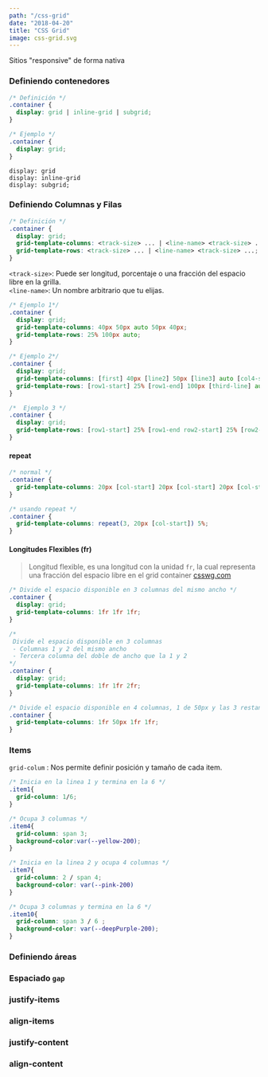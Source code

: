 ```yaml
---
path: "/css-grid"
date: "2018-04-20"
title: "CSS Grid"
image: css-grid.svg
---
```


Sitios "responsive"  de forma nativa

### Definiendo contenedores

```css
/* Definición */
.container {
  display: grid | inline-grid | subgrid;
}

/* Ejemplo */
.container {
  display: grid;
}
```
`display: grid`  
`display: inline-grid`  
`display: subgrid;`  

### Definiendo Columnas y Filas
```css
/* Definición */
.container {
  display: grid;
  grid-template-columns: <track-size> ... | <line-name> <track-size> ...;
  grid-template-rows: <track-size> ... | <line-name> <track-size> ...;
}
```

`<track-size>`: Puede ser longitud, porcentaje o una fracción del espacio libre en la grilla.  
`<line-name>`: Un nombre arbitrario que tu elijas.


```css
/* Ejemplo 1*/
.container {
  display: grid;
  grid-template-columns: 40px 50px auto 50px 40px;
  grid-template-rows: 25% 100px auto;
}

/* Ejemplo 2*/
.container {
  display: grid;
  grid-template-columns: [first] 40px [line2] 50px [line3] auto [col4-start] 50px [five] 40px [end];
  grid-template-rows: [row1-start] 25% [row1-end] 100px [third-line] auto [last-line];
}

/*  Ejemplo 3 */
.container {
  display: grid;
  grid-template-rows: [row1-start] 25% [row1-end row2-start] 25% [row2-end];
}
```
#### repeat
```css
/* normal */
.container {
  grid-template-columns: 20px [col-start] 20px [col-start] 20px [col-start] 5%;
}

/* usando repeat */
.container {
  grid-template-columns: repeat(3, 20px [col-start]) 5%;
}
```

#### Longitudes Flexibles (fr)

>  Longitud flexible, es una longitud con la unidad `fr`, la cual representa una fracción del espacio libre en el grid container [csswg.com](https://drafts.csswg.org/css-grid-1/#fr-unit)

```css
/* Divide el espacio disponible en 3 columnas del mismo ancho */
.container {
  display: grid;
  grid-template-columns: 1fr 1fr 1fr;
}

/* 
 Divide el espacio disponible en 3 columnas 
 - Columnas 1 y 2 del mismo ancho
 - Tercera columna del doble de ancho que la 1 y 2
*/
.container {
  display: grid;
  grid-template-columns: 1fr 1fr 2fr;
}

/* Divide el espacio disponible en 4 columnas, 1 de 50px y las 3 restantes del mismo ancho */
.container {
  grid-template-columns: 1fr 50px 1fr 1fr;
}
```
### Items
`grid-colum` : Nos permite definir posición y tamaño de cada item.

```css
/* Inicia en la linea 1 y termina en la 6 */
.item1{
  grid-column: 1/6;
}

/* Ocupa 3 columnas */
.item4{
  grid-column: span 3;
  background-color:var(--yellow-200);
}

/* Inicia en la linea 2 y ocupa 4 columnas */
.item7{ 
  grid-column: 2 / span 4;
  background-color: var(--pink-200)
}

/* Ocupa 3 columnas y termina en la 6 */
.item10{
  grid-column: span 3 / 6 ;
  background-color: var(--deepPurple-200);
}
```

### Definiendo áreas

### Espaciado `gap`

### justify-items

### align-items

### justify-content

### align-content
